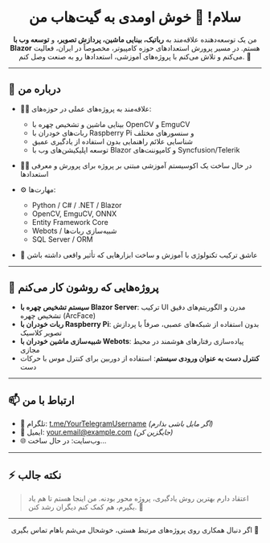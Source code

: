 <h1 align="center">سلام! 👋 خوش اومدی به گیت‌هاب من</h1>

<p align="center">
من یک توسعه‌دهنده علاقه‌مند به <strong>رباتیک، بینایی ماشین، پردازش تصویر،</strong> و <strong>توسعه وب با Blazor</strong> هستم. 
در مسیر پرورش استعدادهای حوزه کامپیوتر، مخصوصاً در ایران، فعالیت می‌کنم و تلاش می‌کنم با پروژه‌های آموزشی، استعدادها رو به صنعت وصل کنم. 🚀
</p>

---

## 🧠 درباره من

- 👨‍💻 علاقه‌مند به پروژه‌های عملی در حوزه‌های:
  - بینایی ماشین و تشخیص چهره با OpenCV و EmguCV
  - ربات‌های خودران با Raspberry Pi و سنسورهای مختلف
  - شناسایی علائم راهنمایی بدون استفاده از یادگیری عمیق
  - توسعه اپلیکیشن‌های وب با Blazor و کامپوننت‌های Syncfusion/Telerik

- 🧑‍🏫 در حال ساخت یک اکوسیستم آموزشی مبتنی بر پروژه برای پرورش و معرفی استعدادها

- ⚙️ مهارت‌ها:
  - Python / C# / .NET / Blazor
  - OpenCV, EmguCV, ONNX
  - Entity Framework Core
  - Webots / شبیه‌سازی ربات‌ها
  - SQL Server / ORM

- 💼 عاشق ترکیب تکنولوژی با آموزش و ساخت ابزارهایی که تأثیر واقعی داشته باشن

---

## 🚀 پروژه‌هایی که روشون کار می‌کنم

- **سیستم تشخیص چهره با Blazor Server**: ترکیب UI مدرن و الگوریتم‌های دقیق تشخیص چهره (ArcFace)
- **ربات خودران با Raspberry Pi**: بدون استفاده از شبکه‌های عصبی، صرفاً با پردازش تصویر کلاسیک
- **شبیه‌سازی ماشین خودران با Webots**: پیاده‌سازی رفتارهای هوشمند در محیط مجازی
- **کنترل دست به عنوان ورودی سیستم**: استفاده از دوربین برای کنترل موس با حرکات دست

---

## 📫 ارتباط با من

- 💬 تلگرام: [t.me/YourTelegramUsername](https://t.me/YourTelegramUsername) *(اگر مایل باشی بذارم)*
- 📧 ایمیل: your.email@example.com *(جایگزین کن)*
- 🌐 وب‌سایت: در حال ساخت...

---

## ⚡ نکته جالب

> اعتقاد دارم بهترین روش یادگیری، پروژه محور بودنه. من اینجا هستم تا هم یاد بگیرم، هم کمک کنم دیگران رشد کنن. 🌱

---

<div align="center">
  اگر دنبال همکاری روی پروژه‌های مرتبط هستی، خوشحال می‌شم باهام تماس بگیری 🤝
</div>
